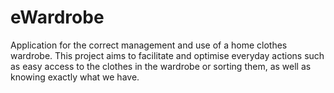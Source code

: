# eWardrobe
Application for the correct management and use of a home clothes wardrobe. This project aims to facilitate and optimise everyday actions such as easy access to the clothes in the wardrobe or sorting them, as well as knowing exactly what we have.
